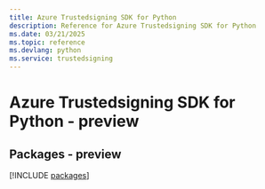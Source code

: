 ```yaml
---
title: Azure Trustedsigning SDK for Python
description: Reference for Azure Trustedsigning SDK for Python
ms.date: 03/21/2025
ms.topic: reference
ms.devlang: python
ms.service: trustedsigning
---
```

# Azure Trustedsigning SDK for Python - preview
## Packages - preview
[!INCLUDE [packages](trustedsigning-index.md)]